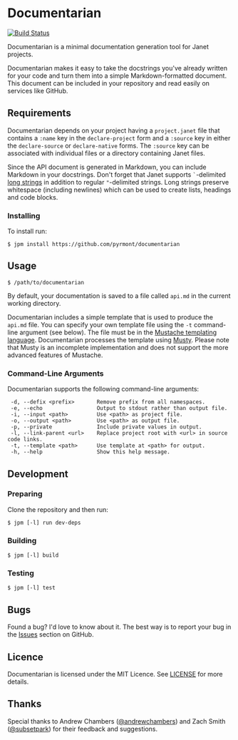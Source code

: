 # Documentarian

[![Build Status][icon]][status]

[icon]: https://github.com/pyrmont/documentarian/workflows/build/badge.svg
[status]: https://github.com/pyrmont/documentarian/actions?query=workflow%3Abuild

Documentarian is a minimal documentation generation tool for Janet projects.

Documentarian makes it easy to take the docstrings you've already written for
your code and turn them into a simple Markdown-formatted document. This document
can be included in your repository and read easily on services like GitHub.

## Requirements

Documentarian depends on your project having a `project.janet` file that
contains a `:name` key in the `declare-project` form and a `:source` key in
either the `declare-source` or `declare-native` forms. The `:source` key can be
associated with individual files or a directory containing Janet files.

Since the API document is generated in Markdown, you can include Markdown in
your docstrings. Don't forget that Janet supports `` ` ``-delimited
[long strings][ls] in addition to regular `"`-delimited strings. Long strings
preserve whitespace (including newlines) which can be used to create lists,
headings and code blocks.

[ls]: https://janet-lang.org/docs/strings.html

### Installing

To install run:

```console
$ jpm install https://github.com/pyrmont/documentarian
```

## Usage

```console
$ /path/to/documentarian
```

By default, your documentation is saved to a file called `api.md` in the
current working directory.

Documentarian includes a simple template that is used to produce the `api.md`
file. You can specify your own template file using the `-t` command-line
argument (see below). The file must be in the [Mustache templating
language][mustache]. Documentarian processes the template using [Musty][].
Please note that Musty is an incomplete implementation and does not support the
more advanced features of Mustache.

[mustache]: http://mustache.github.io
[Musty]: https://github.com/pyrmont/musty

### Command-Line Arguments

Documentarian supports the following command-line arguments:

```
 -d, --defix <prefix>       Remove prefix from all namespaces.
 -e, --echo                 Output to stdout rather than output file.
 -i, --input <path>         Use <path> as project file.
 -o, --output <path>        Use <path> as output file.
 -p, --private              Include private values in output.
 -l, --link-parent <url>    Replace project root with <url> in source code links.
 -t, --template <path>      Use template at <path> for output.
 -h, --help                 Show this help message.
```

## Development

### Preparing

Clone the repository and then run:

```console
$ jpm [-l] run dev-deps
```

### Building

```console
$ jpm [-l] build
```

### Testing

```console
$ jpm [-l] test
```

## Bugs

Found a bug? I'd love to know about it. The best way is to report your bug in
the [Issues][] section on GitHub.

[Issues]: https://github.com/pyrmont/documentarian/issues

## Licence

Documentarian is licensed under the MIT Licence. See [LICENSE][] for more
details.

[LICENSE]: https://github.com/pyrmont/documentarian/blob/master/LICENSE

## Thanks

Special thanks to Andrew Chambers ([@andrewchambers][]) and Zach Smith
([@subsetpark][]) for their feedback and suggestions.

[@andrewchambers]: https://github.com/andrewchambers
[@subsetpark]: https://github.com/subsetpark

